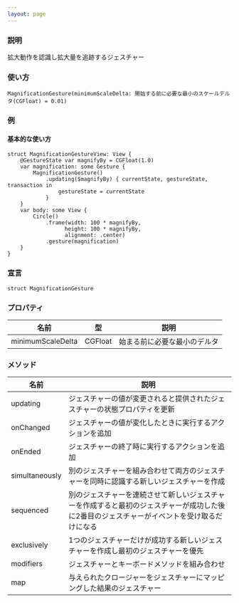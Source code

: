 ```yaml
---
layout: page
---
```


### 説明

拡大動作を認識し拡大量を追跡するジェスチャー

### 使い方

    MagnificationGesture(minimumScaleDelta: 開始する前に必要な最小のスケールデルタ(CGFloat) = 0.01)

### 例

#### 基本的な使い方

    struct MagnificationGestureView: View {
        @GestureState var magnifyBy = CGFloat(1.0)
        var magnification: some Gesture {
            MagnificationGesture()
                .updating($magnifyBy) { currentState, gestureState, transaction in
                    gestureState = currentState
                }
        }
        var body: some View {
            Circle()
                .frame(width: 100 * magnifyBy,
                      height: 100 * magnifyBy,
                      alignment: .center)
                .gesture(magnification)
        }
    }

### 宣言

    struct MagnificationGesture

### プロパティ

| 名前                | 型       | 説明             |
| ----------------- | ------- | -------------- |
| minimumScaleDelta | CGFloat | 始まる前に必要な最小のデルタ |

### メソッド

| 名前             | 説明                                                                     |
| -------------- | ---------------------------------------------------------------------- |
| updating       | ジェスチャーの値が変更されると提供されたジェスチャーの状態プロパティを更新                                  |
| onChanged      | ジェスチャーの値が変化したときに実行するアクションを追加                                           |
| onEnded        | ジェスチャーの終了時に実行するアクションを追加                                                |
| simultaneously | 別のジェスチャーを組み合わせて両方のジェスチャーを同時に認識する新しいジェスチャーを作成                           |
| sequenced      | 別のジェスチャーを連続させて新しいジェスチャーを作成すると最初のジェスチャーが成功した後に2番目のジェスチャーがイベントを受け取るだけになる |
| exclusively    | 1つのジェスチャーだけが成功する新しいジェスチャーを作成し最初のジェスチャーを優先                              |
| modifiers      | ジェスチャーとキーボードメソッドを組み合わせ                                                 |
| map            | 与えられたクロージャーをジェスチャーにマッピングした結果のジェスチャー                                    |
